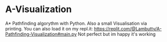 # A-Visualization
A* Pathfinding algorythm with Python. Also a small Visualisation via printing. 
You can also load it on my repl.it:
https://replit.com/@Lambutty/A-Pathfinding-Visualization#main.py
Not perfect but im happy it's working 
